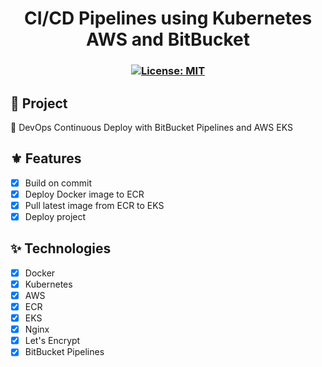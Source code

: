 <h1 align="center">
  CI/CD Pipelines using Kubernetes </br> AWS and BitBucket
  
  <h3 align="center">
    <!-- License -->
    <a href="./LICENSE" target="_blank">
      <img alt="License: MIT" src="https://img.shields.io/badge/license%20-MIT-1C1E26?style=for-the-badge&labelColor=171921&color=1f388c">
    </a>
  </h3>
</h1>

## 🛑 Project

🔄 DevOps Continuous Deploy with BitBucket Pipelines and AWS EKS

## ⚜️ Features

- [x] Build on commit
- [x] Deploy Docker image to ECR
- [x] Pull latest image from ECR to EKS
- [x] Deploy project

## ✨ Technologies

- [x] Docker
- [x] Kubernetes
- [x] AWS
- [x] ECR
- [x] EKS
- [x] Nginx
- [x] Let's Encrypt
- [x] BitBucket Pipelines
